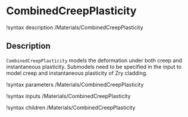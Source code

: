 # CombinedCreepPlasticity
!syntax description /Materials/CombinedCreepPlasticity

## Description
`CombinedCreepPlasticity` models the deformation under both creep and instantaneous
plasticity. Submodels need
to be specified in the input to model creep and instantaneous plasticity of Zry cladding.

!syntax parameters /Materials/CombinedCreepPlasticity

!syntax inputs /Materials/CombinedCreepPlasticity

!syntax children /Materials/CombinedCreepPlasticity
